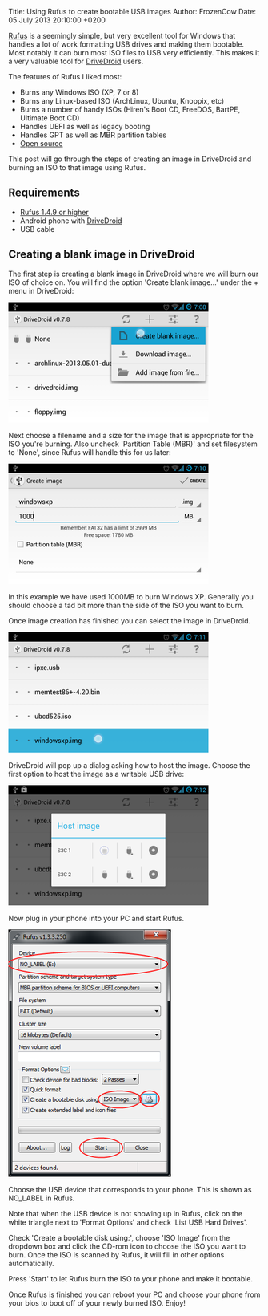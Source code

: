 Title: Using Rufus to create bootable USB images
Author: FrozenCow
Date: 05 July 2013 20:10:00 +0200

[Rufus](http://rufus.akeo.ie/) is a seemingly simple, but very excellent tool for Windows that handles a lot of work formatting USB drives and making them bootable. Most notably it can burn most ISO files to USB very efficiently. This makes it a very valuable tool for [DriveDroid](http://softwarebakery.com/projects/drivedroid) users.

The features of Rufus I liked most:

* Burns any Windows ISO (XP, 7 or 8)
* Burns any Linux-based ISO (ArchLinux, Ubuntu, Knoppix, etc)
* Burns a number of handy ISOs (Hiren's Boot CD, FreeDOS, BartPE, Ultimate Boot CD)
* Handles UEFI as well as legacy booting
* Handles GPT as well as MBR partition tables
* [Open source](https://github.com/pbatard/rufus)

This post will go through the steps of creating an image in DriveDroid and burning an ISO to that image using Rufus.

## Requirements

* [Rufus 1.4.9 or higher](http://rufus.akeo.ie/)
* Android phone with [DriveDroid](http://softwarebakery.com/projects/drivedroid)
* USB cable

## Creating a blank image in DriveDroid

The first step is creating a blank image in DriveDroid where we will burn our ISO of choice on. You will find the option 'Create blank image...' under the + menu in DriveDroid:

<img src="using-rufus-to-create-bootable-usb-images/01-createimagemenu.png" class="box" />

Next choose a filename and a size for the image that is appropriate for the ISO you're burning. Also uncheck 'Partition Table (MBR)' and set filesystem to 'None', since Rufus will handle this for us later:

<img src="using-rufus-to-create-bootable-usb-images/02-createimage.png" class="box" />

In this example we have used 1000MB to burn Windows XP. Generally you should choose a tad bit more than the side of the ISO you want to burn.

Once image creation has finished you can select the image in DriveDroid.

<img src="using-rufus-to-create-bootable-usb-images/03-selectimage.png" class="box" />

DriveDroid will pop up a dialog asking how to host the image. Choose the first option to host the image as a writable USB drive:

<img src="using-rufus-to-create-bootable-usb-images/04-selectusbrw.png" class="box" />

Now plug in your phone into your PC and start Rufus.

<img src="using-rufus-to-create-bootable-usb-images/05-rufus.png" class="box" />

Choose the USB device that corresponds to your phone. This is shown as NO_LABEL in Rufus.

Note that when the USB device is not showing up in Rufus, click on the white triangle next to 'Format Options' and check 'List USB Hard Drives'.

Check 'Create a bootable disk using:', choose 'ISO Image' from the dropdown box and click the CD-rom icon to choose the ISO you want to burn. Once the ISO is scanned by Rufus, it will fill in other options automatically.

Press 'Start' to let Rufus burn the ISO to your phone and make it bootable.

Once Rufus is finished you can reboot your PC and choose your phone from your bios to boot off of your newly burned ISO. Enjoy!